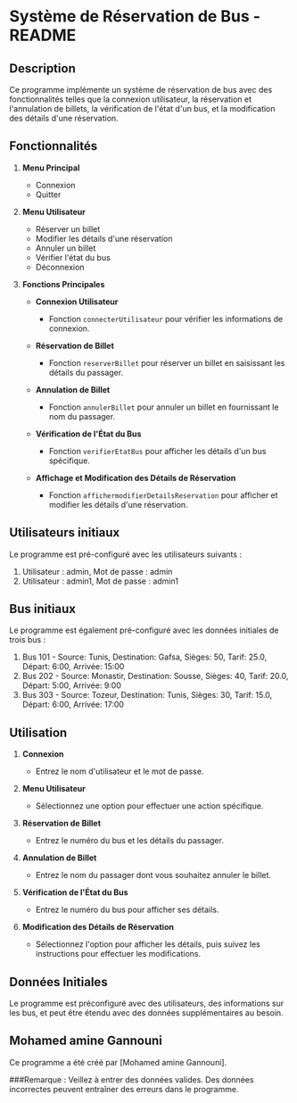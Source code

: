# Système de Réservation de Bus - README

## Description

Ce programme implémente un système de réservation de bus avec des fonctionnalités telles que la connexion utilisateur, la réservation et l'annulation de billets, la vérification de l'état d'un bus, et la modification des détails d'une réservation.

## Fonctionnalités

1. **Menu Principal**
   - Connexion
   - Quitter

2. **Menu Utilisateur**
   - Réserver un billet
   - Modifier les détails d'une réservation
   - Annuler un billet
   - Vérifier l'état du bus
   - Déconnexion

3. **Fonctions Principales**

   - **Connexion Utilisateur**
     - Fonction `connecterUtilisateur` pour vérifier les informations de connexion.

   - **Réservation de Billet**
     - Fonction `reserverBillet` pour réserver un billet en saisissant les détails du passager.

   - **Annulation de Billet**
     - Fonction `annulerBillet` pour annuler un billet en fournissant le nom du passager.

   - **Vérification de l'État du Bus**
     - Fonction `verifierEtatBus` pour afficher les détails d'un bus spécifique.

   - **Affichage et Modification des Détails de Réservation**
     - Fonction `affichermodifierDetailsReservation` pour afficher et modifier les détails d'une réservation.
## Utilisateurs initiaux

   Le programme est pré-configuré avec les utilisateurs suivants :

   1. Utilisateur : admin, Mot de passe : admin
   2. Utilisateur : admin1, Mot de passe : admin1

## Bus initiaux

   Le programme est également pré-configuré avec les données initiales de trois bus :

   1. Bus 101 - Source: Tunis, Destination: Gafsa, Sièges: 50, Tarif: 25.0, Départ: 6:00, Arrivée: 15:00
   2. Bus 202 - Source: Monastir, Destination: Sousse, Sièges: 40, Tarif: 20.0, Départ: 5:00, Arrivée: 9:00
   3. Bus 303 - Source: Tozeur, Destination: Tunis, Sièges: 30, Tarif: 15.0, Départ: 6:00, Arrivée: 17:00

## Utilisation

1. **Connexion**
   - Entrez le nom d'utilisateur et le mot de passe.

2. **Menu Utilisateur**
   - Sélectionnez une option pour effectuer une action spécifique.

3. **Réservation de Billet**
   - Entrez le numéro du bus et les détails du passager.

4. **Annulation de Billet**
   - Entrez le nom du passager dont vous souhaitez annuler le billet.

5. **Vérification de l'État du Bus**
   - Entrez le numéro du bus pour afficher ses détails.

6. **Modification des Détails de Réservation**
   - Sélectionnez l'option pour afficher les détails, puis suivez les instructions pour effectuer les modifications.

## Données Initiales

Le programme est préconfiguré avec des utilisateurs, des informations sur les bus, et peut être étendu avec des données supplémentaires au besoin.

## Mohamed amine Gannouni

Ce programme a été créé par [Mohamed amine Gannouni].



   ###Remarque : Veillez à entrer des données valides. Des données incorrectes peuvent entraîner des erreurs dans le programme.
